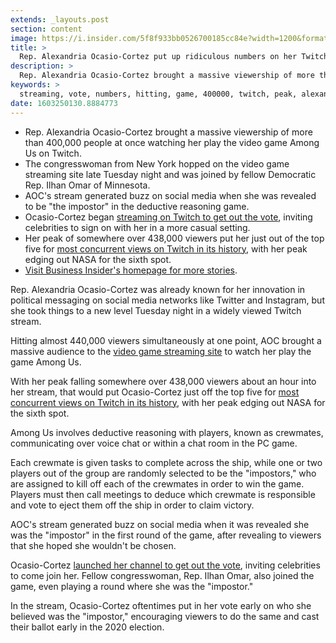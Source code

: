 ```yaml
--- 
extends: _layouts.post 
section: content 
image: https://i.insider.com/5f8f933bb0526700185cc84e?width=1200&format=jpeg 
title: > 
  Rep. Alexandria Ocasio-Cortez put up ridiculous numbers on her Twitch stream, hitting more than 400,000 viewers 
description: > 
  Rep. Alexandria Ocasio-Cortez brought a massive viewership of more than 400,000 people at once watching her play the video game Among Us on Twitch.The congresswoman from New York hopped on the video game streaming site late Tuesday night and was joined by fellow Democratic Rep. Ilhan Omar of Minnesota.AOC's stream generated buzz on social media when she was revealed to be "the impostor" in the deductive reasoning game.Ocasio-Cortez began streaming on Twitch to get out the vote, inviting celebrities to sign on with her in a more casual setting.Hitting almost 440,000 viewers simultaneously at one point, AOC brought a massive audience to the video game streaming site to watch her play the game Among Us. 
keywords: > 
  streaming, vote, numbers, hitting, game, 400000, twitch, peak, alexandria, ocasiocortez, stream, social, viewers, ridiculous, rep, video 
date: 1603250130.8884773 
--- 
```

<div><ul class="summary-list">
<li>Rep. Alexandria Ocasio-Cortez brought a massive viewership of more than 400,000 people at once watching her play the video game Among Us on Twitch.</li>
<li>The congresswoman from New York hopped on the video game streaming site late Tuesday night and was joined by fellow Democratic Rep. Ilhan Omar of Minnesota.</li>
<li>AOC's stream generated buzz on social media when she was revealed to be "the impostor" in the deductive reasoning game.</li>
<li>Ocasio-Cortez began <a href="https://www.insider.com/aoc-among-us-alexandria-ocasio-cortez-twitch-stream-james-charles-2020-10">streaming on Twitch to get out the vote</a>, inviting celebrities to sign on with her in a more casual setting.</li>
<li>Her peak of somewhere over 438,000 viewers put her just out of the top five for <a href="https://sullygnome.com/channels/365/peakviewers">most concurrent views on Twitch in its history</a>, with her peak edging out NASA for the sixth spot.</li>
<li><a href="https://www.businessinsider.com/?hprecirc-bullet">Visit Business Insider's homepage for more stories</a>.</li>
</ul>
<p id="gpt-post-politics-mobile_in_post_ad-fluid-1" class="ad ad-wrapper fluid in-post only-mobile"></p>

<p id="gpt-post-politics-desktop_in_post_ad-fluid-1" class="ad ad-wrapper fluid in-post only-desktop"></p>
<p>Rep. Alexandria Ocasio-Cortez was already known for her innovation in political messaging on social media networks like Twitter and Instagram, but she took things to a new level Tuesday night in a widely viewed Twitch stream.</p><p>Hitting almost 440,000 viewers simultaneously at one point, AOC brought a massive audience to the <a href="https://www.twitch.tv/aoc">video game streaming site</a> to watch her play the game Among Us.</p><p>With her peak falling somewhere over 438,000 viewers about an hour into her stream, that would put Ocasio-Cortez just off the top five for <a href="https://sullygnome.com/channels/365/peakviewers">most concurrent views on Twitch in its history</a>, with her peak edging out NASA for the sixth spot.</p><p>Among Us involves deductive reasoning with players, known as crewmates, communicating over voice chat or within a chat room in the PC game.</p>
<p id="gpt-post-politics-mobile_in_post_ad-fluid-2" class="ad ad-wrapper fluid in-post only-mobile"></p>

<p id="gpt-post-politics-desktop_in_post_ad-fluid-2" class="ad ad-wrapper fluid in-post only-desktop"></p>
<p>Each crewmate is given tasks to complete across the ship, while one or two players out of the group are randomly selected to be the "impostors," who are assigned to kill off each of the crewmates in order to win the game. Players must then call meetings to deduce which crewmate is responsible and vote to eject them off the ship in order to claim victory.</p><p>AOC's stream generated buzz on social media when it was revealed she was the "impostor" in the first round of the game, after revealing to viewers that she hoped she wouldn't be chosen.</p><p>Ocasio-Cortez <a href="https://www.insider.com/aoc-among-us-alexandria-ocasio-cortez-twitch-stream-james-charles-2020-10">launched her channel to get out the vote</a>, inviting celebrities to come join her. Fellow congresswoman, Rep. Ilhan Omar, also joined the game, even playing a round where she was the "impostor."</p><p>In the stream, Ocasio-Cortez oftentimes put in her vote early on who she believed was the "impostor," encouraging viewers to do the same and cast their ballot early in the 2020 election.</p>
                  </div>